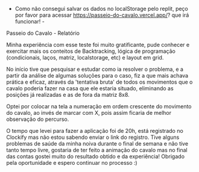 - Como não consegui salvar os dados no localStorage pelo replit, peço por favor para acessar https://passeio-do-cavalo.vercel.app/? que irá funcionar! - 

Passeio do Cavalo - Relatório

Minha experiência com esse teste foi muito gratificante, pude conhecer e exercitar mais os conteitos de Backtracking, lógica de programação (condicionais, laços, matriz, localstorage, etc) e layout em grid.

No início tive que pesquisar e estudar como ia resolver o problema, e a partir da análise de algumas soluções para o caso, fiz a que mais achava prática e eficaz, através da 'tentativa bruta' de todos os movimentos que o cavalo poderia fazer na casa que ele estaria situado, eliminando as posições já realizadas e as de fora da matriz 8x8.

Optei por colocar na tela a numeração em ordem crescente do movimento do cavalo, ao invés de marcar com X, pois assim ficaria de melhor observação do percurso.

O tempo que levei para fazer a aplicação foi de 20h, está registrado no Clockify mas não estou sabendo enviar o link do registro. Tive alguns problemas de saúde da minha noiva durante o final de semana e não tive tanto tempo livre, gostaria de ter feito a animação do cavalo mas no final das contas gostei muito do resultado obtido e da experiência! Obrigado pela oportunidade e espero continuar no processo :)